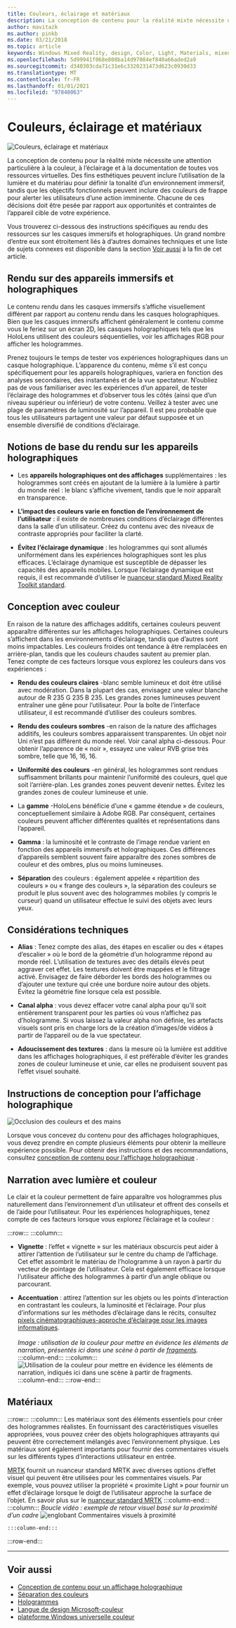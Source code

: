 ```yaml
---
title: Couleurs, éclairage et matériaux
description: La conception de contenu pour la réalité mixte nécessite une attention particulière à la couleur, à l’éclairage et à la documentation pour toutes les ressources visuelles.
author: mavitazk
ms.author: pinkb
ms.date: 03/21/2018
ms.topic: article
keywords: Windows Mixed Reality, design, Color, Light, Materials, mixed realing casque, Windows Mixed Reality casque, Virtual realer casque, HoloLens, MRTK, Mixed Reality Toolkit
ms.openlocfilehash: 5d99941f068e808ba14d97084ef840a66aded2a9
ms.sourcegitcommit: d340303cda71c31e6c3320231473d623c0930d33
ms.translationtype: MT
ms.contentlocale: fr-FR
ms.lasthandoff: 01/01/2021
ms.locfileid: "97848063"
---
```

# <a name="color-light-and-materials"></a>Couleurs, éclairage et matériaux

![Couleurs, éclairage et matériaux](images/RemoteRendering.jpg)

La conception de contenu pour la réalité mixte nécessite une attention particulière à la couleur, à l’éclairage et à la documentation de toutes vos ressources virtuelles. Des fins esthétiques peuvent inclure l’utilisation de la lumière et du matériau pour définir la tonalité d’un environnement immersif, tandis que les objectifs fonctionnels peuvent inclure des couleurs de frappe pour alerter les utilisateurs d’une action imminente. Chacune de ces décisions doit être pesée par rapport aux opportunités et contraintes de l’appareil cible de votre expérience.

Vous trouverez ci-dessous des instructions spécifiques au rendu des ressources sur les casques immersifs et holographiques. Un grand nombre d’entre eux sont étroitement liés à d’autres domaines techniques et une liste de sujets connexes est disponible dans la section [Voir aussi](color-light-and-materials.md#see-also) à la fin de cet article.

## <a name="rendering-on-immersive-vs-holographic-devices"></a>Rendu sur des appareils immersifs et holographiques

Le contenu rendu dans les casques immersifs s’affiche visuellement différent par rapport au contenu rendu dans les casques holographiques. Bien que les casques immersifs affichent généralement le contenu comme vous le feriez sur un écran 2D, les casques holographiques tels que les HoloLens utilisent des couleurs séquentielles, voir les affichages RGB pour afficher les hologrammes.

Prenez toujours le temps de tester vos expériences holographiques dans un casque holographique. L’apparence du contenu, même s’il est conçu spécifiquement pour les appareils holographiques, variera en fonction des analyses secondaires, des instantanés et de la vue spectateur. N’oubliez pas de vous familiariser avec les expériences d’un appareil, de tester l’éclairage des hologrammes et d’observer tous les côtés (ainsi que d’un niveau supérieur ou inférieur) de votre contenu. Veillez à tester avec une plage de paramètres de luminosité sur l’appareil. Il est peu probable que tous les utilisateurs partagent une valeur par défaut supposée et un ensemble diversifié de conditions d’éclairage.

## <a name="fundamentals-of-rendering-on-holographic-devices"></a>Notions de base du rendu sur les appareils holographiques

* Les **appareils holographiques ont des affichages** supplémentaires : les hologrammes sont créés en ajoutant de la lumière à la lumière à partir du monde réel : le blanc s’affiche vivement, tandis que le noir apparaît en transparence.

* **L’impact des couleurs varie en fonction de l’environnement de l’utilisateur** : il existe de nombreuses conditions d’éclairage différentes dans la salle d’un utilisateur. Créez du contenu avec des niveaux de contraste appropriés pour faciliter la clarté.

* **Évitez l’éclairage dynamique** : les hologrammes qui sont allumés uniformément dans les expériences holographiques sont les plus efficaces. L’éclairage dynamique est susceptible de dépasser les capacités des appareils mobiles. Lorsque l’éclairage dynamique est requis, il est recommandé d’utiliser le [nuanceur standard Mixed Reality Toolkit standard](https://github.com/microsoft/MixedRealityToolkit-Unity/blob/mrtk_release/Documentation/README_MRTKStandardShader.md). 

## <a name="designing-with-color"></a>Conception avec couleur

En raison de la nature des affichages additifs, certaines couleurs peuvent apparaître différentes sur les affichages holographiques. Certaines couleurs s’affichent dans les environnements d’éclairage, tandis que d’autres sont moins impactables. Les couleurs froides ont tendance à être remplacées en arrière-plan, tandis que les couleurs chaudes sautent au premier plan. Tenez compte de ces facteurs lorsque vous explorez les couleurs dans vos expériences :

* **Rendu des couleurs claires** -blanc semble lumineux et doit être utilisé avec modération. Dans la plupart des cas, envisagez une valeur blanche autour de R 235 G 235 B 235. Les grandes zones lumineuses peuvent entraîner une gêne pour l’utilisateur. Pour la boîte de l’interface utilisateur, il est recommandé d’utiliser des couleurs sombres.

* **Rendu des couleurs sombres** -en raison de la nature des affichages additifs, les couleurs sombres apparaissent transparentes. Un objet noir Uni n’est pas différent du monde réel. Voir canal alpha ci-dessous. Pour obtenir l’apparence de « noir », essayez une valeur RVB grise très sombre, telle que 16, 16, 16.

* **Uniformité des couleurs** -en général, les hologrammes sont rendues suffisamment brillants pour maintenir l’uniformité des couleurs, quel que soit l’arrière-plan. Les grandes zones peuvent devenir nettes. Évitez les grandes zones de couleur lumineuse et unie.

* La **gamme** -HoloLens bénéficie d’une « gamme étendue » de couleurs, conceptuellement similaire à Adobe RGB. Par conséquent, certaines couleurs peuvent afficher différentes qualités et représentations dans l’appareil.

* **Gamma** : la luminosité et le contraste de l’image rendue varient en fonction des appareils immersifs et holographiques. Ces différences d’appareils semblent souvent faire apparaître des zones sombres de couleur et des ombres, plus ou moins lumineuses.

* **Séparation** des couleurs : également appelée « répartition des couleurs » ou « frange des couleurs », la séparation des couleurs se produit le plus souvent avec des hologrammes mobiles (y compris le curseur) quand un utilisateur effectue le suivi des objets avec leurs yeux.

## <a name="technical-considerations"></a>Considérations techniques

* **Alias** : Tenez compte des alias, des étapes en escalier ou des « étapes d’escalier » où le bord de la géométrie d’un hologramme répond au monde réel. L’utilisation de textures avec des détails élevés peut aggraver cet effet. Les textures doivent être mappées et le filtrage activé. Envisagez de faire déborder les bords des hologrammes ou d’ajouter une texture qui crée une bordure noire autour des objets. Évitez la géométrie fine lorsque cela est possible.

* **Canal alpha** : vous devez effacer votre canal alpha pour qu’il soit entièrement transparent pour les parties où vous n’affichez pas d’hologramme. Si vous laissez la valeur alpha non définie, les artefacts visuels sont pris en charge lors de la création d’images/de vidéos à partir de l’appareil ou de la vue spectateur.

* **Adoucissement des textures** : dans la mesure où la lumière est additive dans les affichages holographiques, il est préférable d’éviter les grandes zones de couleur lumineuse et unie, car elles ne produisent souvent pas l’effet visuel souhaité.

## <a name="design-guidelines-for-holographic-display"></a>Instructions de conception pour l’affichage holographique

![Occlusion des couleurs et des mains](images/color_handocclusion.jpg)

Lorsque vous concevez du contenu pour des affichages holographiques, vous devez prendre en compte plusieurs éléments pour obtenir la meilleure expérience possible. Pour obtenir des instructions et des recommandations, consultez [conception de contenu pour l’affichage holographique](designing-content-for-holographic-display.md) .

## <a name="storytelling-with-light-and-color"></a>Narration avec lumière et couleur

Le clair et la couleur permettent de faire apparaître vos hologrammes plus naturellement dans l’environnement d’un utilisateur et offrent des conseils et de l’aide pour l’utilisateur. Pour les expériences holographiques, tenez compte de ces facteurs lorsque vous explorez l’éclairage et la couleur :

:::row:::
    :::column:::
* **Vignette** : l’effet « vignette » sur les matériaux obscurcis peut aider à attirer l’attention de l’utilisateur sur le centre du champ de l’affichage. Cet effet assombrit le matériau de l’hologramme à un rayon à partir du vecteur de pointage de l’utilisateur. Cela est également efficace lorsque l’utilisateur affiche des hologrammes à partir d’un angle oblique ou parcourant.

* **Accentuation** : attirez l’attention sur les objets ou les points d’interaction en contrastant les couleurs, la luminosité et l’éclairage. Pour plus d’informations sur les méthodes d’éclairage dans le récits, consultez [pixels cinématographiques-approche d’éclairage pour les images informatiques](http://media.siggraph.org/education/cgsource/Archive/ConfereceCourses/S96/course30.pdf).<br>
        <br>
        *Image : utilisation de la couleur pour mettre en évidence les éléments de narration, présentés ici dans une scène à partir de [fragments](https://www.microsoft.com/p/fragments/9nblggh5ggm8).*
    :::column-end:::
        :::column:::
        ![Utilisation de la couleur pour mettre en évidence les éléments de narration, indiqués ici dans une scène à partir de fragments.](images/640px-fragments.jpg)<br>
    :::column-end:::
:::row-end:::

## <a name="materials"></a>Matériaux

:::row:::
    :::column:::
Les matériaux sont des éléments essentiels pour créer des hologrammes réalistes. En fournissant des caractéristiques visuelles appropriées, vous pouvez créer des objets holographiques attrayants qui peuvent être correctement mélangés avec l’environnement physique. Les matériaux sont également importants pour fournir des commentaires visuels sur les différents types d’interactions utilisateur en entrée.  

[MRTK](https://github.com/Microsoft/MixedRealityToolkit-Unity) fournit un nuanceur standard MRTK avec diverses options d’effet visuel qui peuvent être utilisées pour les commentaires visuels. Par exemple, vous pouvez utiliser la propriété « proximite Light » pour fournir un effet d’éclairage lorsque le doigt de l’utilisateur approche la surface de l’objet. En savoir plus sur le [nuanceur standard MRTK](https://microsoft.github.io/MixedRealityToolkit-Unity/Documentation/README_MRTKStandardShader.html)
    :::column-end:::
        :::column:::
    *Boucle vidéo : exemple de retour visuel basé sur la proximité d’un cadre* 
     ![ englobant Commentaires visuels à proximité](images/HoloLens2_Proximity.gif)

    :::column-end:::
:::row-end:::
<br>

---

## <a name="see-also"></a>Voir aussi
* [Conception de contenu pour un affichage holographique](designing-content-for-holographic-display.md)
* [Séparation des couleurs](../develop/platform-capabilities-and-apis/hologram-stability.md#color-separation)
* [Hologrammes](../discover/hologram.md)
* [Langue de design Microsoft-couleur](https://www.microsoft.com/design/color)
* [plateforme Windows universelle couleur](https://docs.microsoft.com/windows/uwp/style/color)
